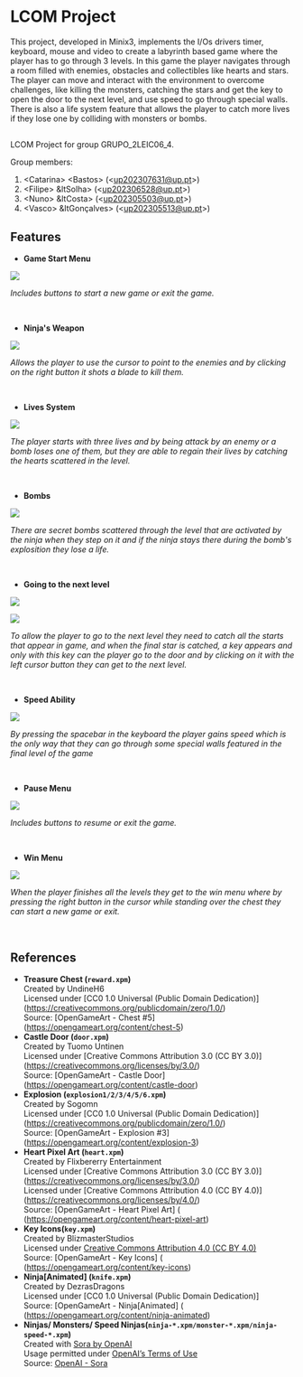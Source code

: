 # LCOM Project

This project, developed in Minix3, implements the I/Os drivers timer, keyboard, mouse and video to create a labyrinth based game where the player has to go through 3 levels.
In this game the player navigates through a room filled with enemies, obstacles and collectibles like hearts and stars.
The player can move and interact with the environment to overcome challenges, like killing the monsters, catching the stars and get the key to open the door to the next level, and use speed to go through special walls.
There is also a life system feature that allows the player to catch more lives if they lose one by colliding with monsters or bombs.

##

LCOM Project for group GRUPO_2LEIC06_4.

Group members:

1. &lt;Catarina&gt; &lt;Bastos&gt; (&lt;up202307631@up.pt&gt;)
2. &lt;Filipe&gt; &ltSolha&gt; (&lt;up202306528@up.pt&gt;)
3. &lt;Nuno&gt; &ltCosta&gt; (&lt;up202305503@up.pt&gt;)
4. &lt;Vasco&gt; &ltGonçalves&gt; (&lt;up202305513@up.pt&gt;)

## Features

- **Game Start Menu**
<p justify="center">
  <img src="video+gifs/game_start.gif"/>
</p>
<p><i>Includes buttons to start a new game or exit the game.</i></p>

<br>

- **Ninja's Weapon**
<p justify="center">
  <img src="video+gifs/sword.gif"/>
</p>
<p><i>Allows the player to use the cursor to point to the enemies and by clicking on the right button it shots a blade to kill them.</i></p>

<br>

- **Lives System**
<p justify="center">
  <img src="video+gifs/lives.gif"/>
</p>
<p><i>The player starts with three lives and by being attack by an enemy or a bomb loses one of them, but they are able to regain their lives by catching the hearts scattered in the level.</i></p>

<br>

- **Bombs**
<p justify="center">
  <img src="video+gifs/bomb.gif"/>
</p>
<p><i>There are secret bombs scattered through the level that are activated by the ninja when they step on it and if the ninja stays there during the bomb's explosition they lose a life.</i></p>

<br>

- **Going to the next level**
<p justify="center">
  <img src="video+gifs/key.gif"/>
</p>
<p justify="center">
  <img src="video+gifs/open_door.gif"/>
</p>
<p><i>To allow the player to go to the next level they need to catch all the starts that appear in game, and when the final star is catched, a key appears and only with this key can the player go to the door and by clicking on it with the left cursor button they can get to the next level.</i></p>

<br>

- **Speed Ability**
<p justify="center">
  <img src="video+gifs/special_walls.gif"/>
</p>
<p><i>By pressing the spacebar in the keyboard the player gains speed which is the only way that they can go through some special walls featured in the final level of the game</i></p>

<br>

- **Pause Menu**
<p justify="center">
  <img src="video+gifs/pause.gif"/>
</p>
<p><i>Includes buttons to resume or exit the game.</i></p>

<br>

- **Win Menu**
<p justify="center">
  <img src="video+gifs/win.gif"/>
</p>
<p><i>When the player finishes all the levels they get to the win menu where by pressing the right button in the cursor while standing over the chest they can start a new game or exit.</i></p>

<br>



## References

- **Treasure Chest (`reward.xpm`)**  
Created by UndineH6  
Licensed under [CC0 1.0 Universal (Public Domain Dedication)]  
(https://creativecommons.org/publicdomain/zero/1.0/)  
Source: [OpenGameArt - Chest #5] (https://opengameart.org/content/chest-5)  
- **Castle Door (`door.xpm`)**  
  Created by Tuomo Untinen  
  Licensed under [Creative Commons Attribution 3.0 (CC BY 3.0)]  
(https://creativecommons.org/licenses/by/3.0/)  
Source: [OpenGameArt - Castle Door] (https://opengameart.org/content/castle-door)  
- **Explosion (`explosion1/2/3/4/5/6.xpm`)**  
  Created by Sogomn  
  Licensed under [CC0 1.0 Universal (Public Domain Dedication)]  
(https://creativecommons.org/publicdomain/zero/1.0/)  
Source: [OpenGameArt - Explosion #3] (https://opengameart.org/content/explosion-3)  
- **Heart Pixel Art (`heart.xpm`)**  
  Created by Flixbererry Entertainment   
  Licensed under [Creative Commons Attribution 3.0 (CC BY 3.0)]  
(https://creativecommons.org/licenses/by/3.0/)  
Licensed under [Creative Commons Attribution 4.0 (CC BY 4.0)]  
(https://creativecommons.org/licenses/by/4.0/)  
  Source: [OpenGameArt - Heart Pixel Art] (  
(https://opengameart.org/content/heart-pixel-art)  
- **Key Icons(`key.xpm`)**  
  Created by BlizmasterStudios   
  Licensed under [Creative Commons Attribution 4.0 (CC BY 4.0)](https://creativecommons.org/licenses/by/4.0/)  
  Source: [OpenGameArt - Key Icons] (  
(https://opengameart.org/content/key-icons)  
- **Ninja[Animated] (`knife.xpm`)**  
  Created by DezrasDragons   
  Licensed under [CC0 1.0 Universal (Public Domain Dedication)]  
  Source: [OpenGameArt - Ninja[Animated] (  
(https://opengameart.org/content/ninja-animated)  
- **Ninjas/ Monsters/ Speed Ninjas(`ninja-*.xpm/monster-*.xpm/ninja-speed-*.xpm`)**  
  Created with [Sora by OpenAI](https://openai.com/sora)   
  Usage permitted under [OpenAI’s Terms of Use ](https://openai.com/policies/terms-of-use)  
  Source: [OpenAI - Sora  ](https://openai.com/sora)
